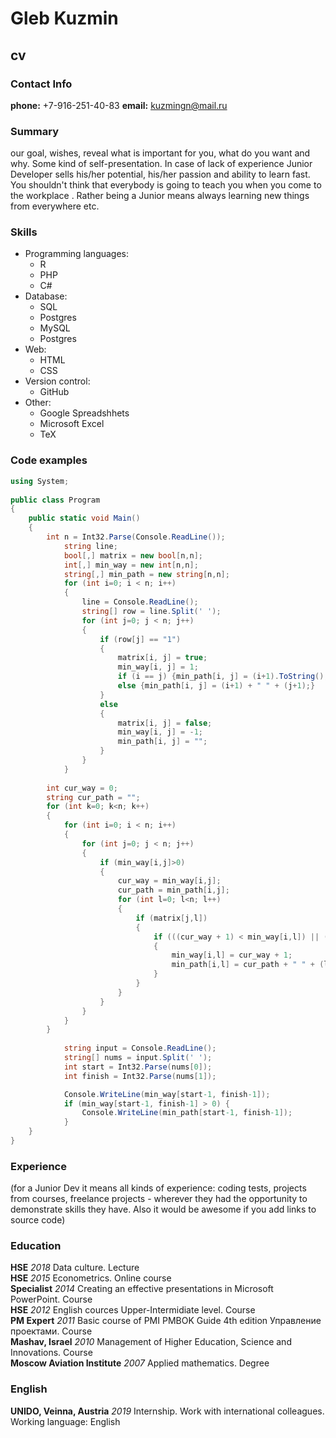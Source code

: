 # Gleb Kuzmin
## cv

### Contact Info
**phone:** +7-916-251-40-83
**email:** kuzmingn@mail.ru

### Summary
our goal, wishes, reveal what is important for you, what do you want and why.
Some kind of self-presentation. In case of lack of experience  Junior Developer sells his/her potential, his/her passion and ability to learn fast. You shouldn't think that everybody is going to teach you when you come to the workplace . Rather being a Junior means always
learning new things from everywhere etc.

### Skills 
- Programming languages:
  - R 
  - PHP 
  - C# 
- Database:
  - SQL
  - Postgres
  - MySQL
  - Postgres 
- Web:
  - HTML
  - CSS
- Version control:
  - GitHub 
- Other:
  - Google Spreadshhets
  - Microsoft Excel
  - TeX

### Code examples 

```csharp
using System;
					
public class Program
{
	public static void Main()
	{
		int n = Int32.Parse(Console.ReadLine());
            string line;
            bool[,] matrix = new bool[n,n];
            int[,] min_way = new int[n,n];
            string[,] min_path = new string[n,n];
            for (int i=0; i < n; i++)
            {
                line = Console.ReadLine();
                string[] row = line.Split(' ');
                for (int j=0; j < n; j++)
                {
                    if (row[j] == "1") 
                    {
                        matrix[i, j] = true;
                        min_way[i, j] = 1;
						if (i == j) {min_path[i, j] = (i+1).ToString();}
                        else {min_path[i, j] = (i+1) + " " + (j+1);}
                    }
                    else
                    {
                        matrix[i, j] = false;
                        min_way[i, j] = -1;
                        min_path[i, j] = "";
                    }
                }
            }
            
		int cur_way = 0;
		string cur_path = "";
		for (int k=0; k<n; k++)
		{
			for (int i=0; i < n; i++)
            {
                for (int j=0; j < n; j++)
                {
					if (min_way[i,j]>0)
					{
						cur_way = min_way[i,j];
						cur_path = min_path[i,j];
						for (int l=0; l<n; l++)
						{
							if (matrix[j,l])
							{
								if (((cur_way + 1) < min_way[i,l]) || (min_way[i,l] == -1))
								{
									min_way[i,l] = cur_way + 1;
									min_path[i,l] = cur_path + " " + (l+1);
								}
							}
						}
					}
				}
			}
		}
				
            string input = Console.ReadLine();
            string[] nums = input.Split(' ');
            int start = Int32.Parse(nums[0]);
            int finish = Int32.Parse(nums[1]); 

            Console.WriteLine(min_way[start-1, finish-1]);
            if (min_way[start-1, finish-1] > 0) {
                Console.WriteLine(min_path[start-1, finish-1]);
            }
	}
}
```


### Experience 
(for a Junior Dev it means all kinds of experience: coding tests, projects from courses,
freelance projects - wherever they had the opportunity to demonstrate skills they have.
Also it would be awesome if you add links to source code)

### Education 
__HSE__ _2018_ Data culture. Lecture  
__HSE__ _2015_ Econometrics. Online course  
__Specialist__ _2014_ Creating an effective presentations in  Microsoft PowerPoint. Course  
__HSE__ _2012_  English cources Upper-Intermidiate level. Course  
__PM Expert__ _2011_ Basic course of PMI PMBOK Guide 4th edition Управление проектами. Course  
__Mashav, Israel__ _2010_ Management of Higher Education,  Science and Innovations. Course  
__Moscow Aviation Institute__ _2007_ Applied mathematics. Degree

### English 
__UNIDO, Veinna, Austria__ _2019_ Internship. Work with international colleagues. Working language: English
